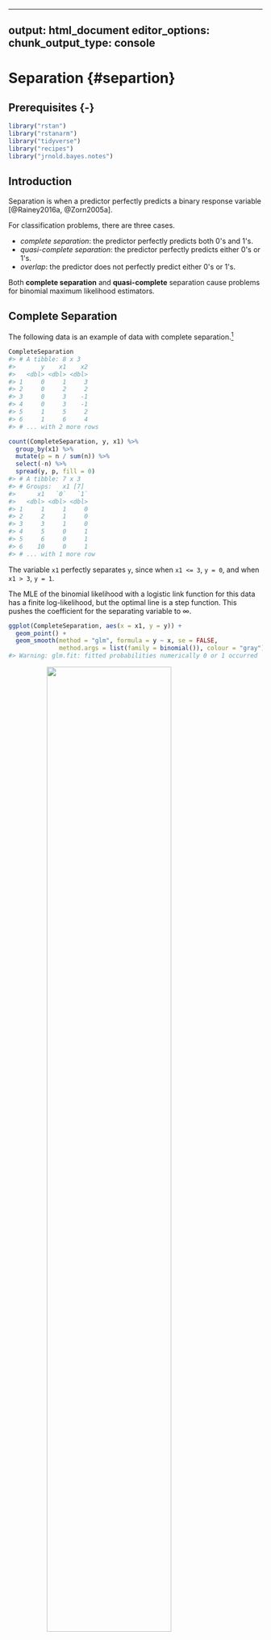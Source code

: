 
---
output: html_document
editor_options:
  chunk_output_type: console
---

# Separation {#separtion}

## Prerequisites {-}


```r
library("rstan")
library("rstanarm")
library("tidyverse")
library("recipes")
library("jrnold.bayes.notes")
```

## Introduction

Separation is when a predictor perfectly predicts a binary response variable [@Rainey2016a, @Zorn2005a].

For classification problems, there are three cases.

-   *complete separation*: the predictor perfectly predicts both 0's and 1's.
-   *quasi-complete separation*: the predictor perfectly predicts either 0's or 1's.
-   *overlap*: the predictor does not perfectly predict either 0's or 1's.

Both **complete separation** and **quasi-complete** separation cause problems for binomial maximum likelihood estimators.

## Complete Separation

The following data is an example of data with complete separation.[^fake-separation]

```r
CompleteSeparation
#> # A tibble: 8 x 3
#>       y    x1    x2
#>   <dbl> <dbl> <dbl>
#> 1     0     1     3
#> 2     0     2     2
#> 3     0     3    -1
#> 4     0     3    -1
#> 5     1     5     2
#> 6     1     6     4
#> # ... with 2 more rows
```


```r
count(CompleteSeparation, y, x1) %>%
  group_by(x1) %>%
  mutate(p = n / sum(n)) %>%
  select(-n) %>%
  spread(y, p, fill = 0)
#> # A tibble: 7 x 3
#> # Groups:   x1 [7]
#>      x1   `0`   `1`
#>   <dbl> <dbl> <dbl>
#> 1     1     1     0
#> 2     2     1     0
#> 3     3     1     0
#> 4     5     0     1
#> 5     6     0     1
#> 6    10     0     1
#> # ... with 1 more row
```
The variable `x1` perfectly separates `y`, since when `x1 <= 3`, `y = 0`,
and when `x1 > 3`, `y = 1`.

The MLE of the binomial likelihood with a logistic link function for this data has a finite log-likelihood, but the optimal line is a step function. This pushes the coefficient for the separating variable to $\infty$.

```r
ggplot(CompleteSeparation, aes(x = x1, y = y)) +
  geom_point() +
  geom_smooth(method = "glm", formula = y ~ x, se = FALSE,
              method.args = list(family = binomial()), colour = "gray")
#> Warning: glm.fit: fitted probabilities numerically 0 or 1 occurred
```

<img src="separation_files/figure-html/unnamed-chunk-5-1.png" width="70%" style="display: block; margin: auto;" />

If we estimate a binomial model with this data, it will warn that some observations have predicted probabilities close to zero or one.

```r
fit_cs1 <- glm(y ~ x1 + x2, data = CompleteSeparation, family = binomial())
#> Warning: glm.fit: fitted probabilities numerically 0 or 1 occurred
summary(fit_cs1)
#> 
#> Call:
#> glm(formula = y ~ x1 + x2, family = binomial(), data = CompleteSeparation)
#> 
#> Deviance Residuals: 
#>         1          2          3          4          5          6  
#> -2.10e-08  -1.40e-05  -2.52e-06  -2.52e-06   1.56e-05   2.10e-08  
#>         7          8  
#>  2.10e-08   2.10e-08  
#> 
#> Coefficients:
#>              Estimate Std. Error z value Pr(>|z|)
#> (Intercept)    -66.10  183471.72       0        1
#> x1              15.29   27362.84       0        1
#> x2               6.24   81543.72       0        1
#> 
#> (Dispersion parameter for binomial family taken to be 1)
#> 
#>     Null deviance: 1.1090e+01  on 7  degrees of freedom
#> Residual deviance: 4.5454e-10  on 5  degrees of freedom
#> AIC: 6
#> 
#> Number of Fisher Scoring iterations: 24
```
Additionally, the standard errors are implausibly large.

## Quasi-Separation

The following generated data is an example of quasi-separation.[^quasi-separation]

```r
knitr::kable(QuasiSeparation)
```



  y   x1   x2
---  ---  ---
  0    1    3
  0    2    0
  0    3   -1
  0    3    4
  1    3    1
  1    4    0
  1    5    2
  1    6    7
  1   10    3
  1   11    4

The variable `x1` *almost* separates `y`.
When `x1 < 3`, `y = 0`, and when `x1 > 3`, `y = 1`.
Only when `x1 = 3`, does `y` takes values of both 0 and 1.

```r
count(QuasiSeparation, y, x1) %>%
  group_by(x1) %>%
  mutate(p = n / sum(n)) %>%
  select(-n) %>%
  spread(y, p, fill = 0)
#> # A tibble: 8 x 3
#> # Groups:   x1 [8]
#>      x1   `0`   `1`
#>   <dbl> <dbl> <dbl>
#> 1     1 1     0    
#> 2     2 1     0    
#> 3     3 0.667 0.333
#> 4     4 0     1    
#> 5     5 0     1    
#> 6     6 0     1    
#> # ... with 2 more rows
```

In the quasi-separation case, like the complete separation case, the best line is something close to a step function.
Unlike the **complete separation** case, the coefficient for the separating variable takes a finite, but very large value.

```r
ggplot(QuasiSeparation, aes(x = x1, y = y)) +
  geom_point() +
  geom_smooth(method = "glm", formula = y ~ x, se = FALSE,
              method.args = list(family = binomial()), colour = "gray")
#> Warning: glm.fit: fitted probabilities numerically 0 or 1 occurred
```

<img src="separation_files/figure-html/unnamed-chunk-8-1.png" width="70%" style="display: block; margin: auto;" />


```r
fit_qs1 <- glm(y ~ x1 + x2, data = QuasiSeparation, family = binomial())
#> Warning: glm.fit: fitted probabilities numerically 0 or 1 occurred
summary(fit_qs1)
#> 
#> Call:
#> glm(formula = y ~ x1 + x2, family = binomial(), data = QuasiSeparation)
#> 
#> Deviance Residuals: 
#>     Min       1Q   Median       3Q      Max  
#> -1.0042  -0.0001   0.0000   0.0000   1.4689  
#> 
#> Coefficients:
#>              Estimate Std. Error z value Pr(>|z|)
#> (Intercept)   -58.076  17511.903     0.0     1.00
#> x1             19.178   5837.301     0.0     1.00
#> x2             -0.121      0.610    -0.2     0.84
#> 
#> (Dispersion parameter for binomial family taken to be 1)
#> 
#>     Null deviance: 13.4602  on 9  degrees of freedom
#> Residual deviance:  3.7792  on 7  degrees of freedom
#> AIC: 9.779
#> 
#> Number of Fisher Scoring iterations: 21
```

## Weak Priors

While the likelihood is unidentified, weakly informative priors on the regression coefficients will deal with separation.
$$
\beta_k \sim \dnorm(0, 2.5)
$$
where all the columns of $\code{x}$ are assumed to have unit variance (or be otherwise standardized).
The half-Cauchy prior, $\dhalfcauchy(0, 2.5)$, suggested in @GelmanJakulinPittauEtAl2008a is insufficiently informative to  to deal with separation [@GhoshLiMitra2015a], but finite-variance weakly informative Student-t or Normal distributions will work.

These are the priors suggested by [Stan](https://github.com/stan-dev/stan/wiki/Prior-Choice-Recommendations) and
used by default in **rstanarm** [rstanarm](https://www.rdocumentation.org/packages/rstanarm/topics/stan_glm).

When estimated with `stan_glm()`, the coefficients of both the complete separation and quasi-separated data are finite.

```r
fit_cs2 <- stan_glm(y ~ x1 + x2, data = CompleteSeparation,
                    family = binomial())
summary(fit_cs2)
#> 
#> Model Info:
#> 
#>  function:     stan_glm
#>  family:       binomial [logit]
#>  formula:      y ~ x1 + x2
#>  algorithm:    sampling
#>  priors:       see help('prior_summary')
#>  sample:       4000 (posterior sample size)
#>  observations: 8
#>  predictors:   3
#> 
#> Estimates:
#>                 mean   sd    2.5%   25%   50%   75%   97.5%
#> (Intercept)    -6.2    2.7 -12.1   -7.8  -5.9  -4.3  -1.6  
#> x1              1.1    0.4   0.3    0.8   1.0   1.3   2.1  
#> x2              0.9    0.8  -0.5    0.3   0.8   1.3   2.5  
#> mean_PPD        0.5    0.1   0.2    0.4   0.5   0.6   0.8  
#> log-posterior  -8.4    1.4 -11.8   -9.1  -8.1  -7.4  -6.9  
#> 
#> Diagnostics:
#>               mcse Rhat n_eff
#> (Intercept)   0.1  1.0  2090 
#> x1            0.0  1.0  2114 
#> x2            0.0  1.0  2412 
#> mean_PPD      0.0  1.0  3796 
#> log-posterior 0.0  1.0  1641 
#> 
#> For each parameter, mcse is Monte Carlo standard error, n_eff is a crude measure of effective sample size, and Rhat is the potential scale reduction factor on split chains (at convergence Rhat=1).
```

```r
fit_qs2 <- stan_glm(y ~ x1 + x2, data = QuasiSeparation, family = binomial())
summary(fit_qs2)
#> 
#> Model Info:
#> 
#>  function:     stan_glm
#>  family:       binomial [logit]
#>  formula:      y ~ x1 + x2
#>  algorithm:    sampling
#>  priors:       see help('prior_summary')
#>  sample:       4000 (posterior sample size)
#>  observations: 10
#>  predictors:   3
#> 
#> Estimates:
#>                 mean   sd    2.5%   25%   50%   75%   97.5%
#> (Intercept)    -3.7    1.9  -7.6   -4.9  -3.6  -2.3  -0.2  
#> x1              1.1    0.5   0.2    0.7   1.1   1.4   2.2  
#> x2              0.0    0.4  -0.7   -0.2   0.0   0.3   0.9  
#> mean_PPD        0.6    0.2   0.3    0.5   0.6   0.7   0.9  
#> log-posterior -10.5    1.3 -13.8  -11.1 -10.2  -9.5  -9.0  
#> 
#> Diagnostics:
#>               mcse Rhat n_eff
#> (Intercept)   0.0  1.0  2746 
#> x1            0.0  1.0  1596 
#> x2            0.0  1.0  2469 
#> mean_PPD      0.0  1.0  3688 
#> log-posterior 0.0  1.0  1509 
#> 
#> For each parameter, mcse is Monte Carlo standard error, n_eff is a crude measure of effective sample size, and Rhat is the potential scale reduction factor on split chains (at convergence Rhat=1).
```

## Example: Support of ACA Medicaid Expansion

This example is from @Rainey2016a from the original paper @BarrilleauxRainey2014a
with replication code [here](https://github.com/carlislerainey/separation).
Load the data included in the **jrnold.bayes.notes** package:

```r
data("politics_and_need", package = "jrnold.bayes.notes")
```

The observations are the governors of the US states.
The outcome variable is their votes on the Affordable Care Act (ACA) Medicaid Expansion.
The dataset includes multiple predictors, including whether the governor is a Republican (`gop_governor`).
Add Democratic governors supported the expansion (`gop_governor == 0`),
and only Republican governors (`gop_governor == 1`) opposed it (though not all).

```r
# count(politics_and_need, gop_governor, oppose_expansion)
```
This is a case of quasi-separation.

What happens when this model is estimated with MLE by `glm()`?

```r
aca_fmla <-
  oppose_expansion ~ gop_governor + percent_favorable_aca + gop_leg +
         percent_uninsured + bal2012 + multiplier + percent_nonwhite +
         percent_metro
fit_aca1 <- glm(aca_fmla, data = politics_and_need, family = binomial())
summary(fit_aca1)
#> 
#> Call:
#> glm(formula = aca_fmla, family = binomial(), data = politics_and_need)
#> 
#> Deviance Residuals: 
#>    Min      1Q  Median      3Q     Max  
#> -1.738  -0.455   0.000   0.591   2.350  
#> 
#> Coefficients:
#>                        Estimate Std. Error z value Pr(>|z|)
#> (Intercept)           -1.94e+01   3.22e+03   -0.01     1.00
#> gop_governor           2.03e+01   3.22e+03    0.01     0.99
#> percent_favorable_aca  7.31e-03   8.88e-02    0.08     0.93
#> gop_leg                2.43e+00   1.48e+00    1.64     0.10
#> percent_uninsured      1.12e-01   2.72e-01    0.41     0.68
#> bal2012               -7.12e-04   1.14e-02   -0.06     0.95
#> multiplier            -3.22e-01   1.08e+00   -0.30     0.77
#> percent_nonwhite       4.52e-02   8.25e-02    0.55     0.58
#> percent_metro         -7.75e-02   4.74e-02   -1.64     0.10
#> 
#> (Dispersion parameter for binomial family taken to be 1)
#> 
#>     Null deviance: 62.687  on 49  degrees of freedom
#> Residual deviance: 31.710  on 41  degrees of freedom
#> AIC: 49.71
#> 
#> Number of Fisher Scoring iterations: 19
```

Now estimate with **rstanarm** using the default weakly informative priors.

```r
fit_aca2 <- stan_glm(aca_fmla, data = politics_and_need,
                     family = "binomial",
                     show_messages = FALSE, refresh = -1,
                     verbose = FALSE)
```

```r
summary(fit_aca2)
#> 
#> Model Info:
#> 
#>  function:     stan_glm
#>  family:       binomial [logit]
#>  formula:      oppose_expansion ~ gop_governor + percent_favorable_aca + gop_leg + 
#> 	   percent_uninsured + bal2012 + multiplier + percent_nonwhite + 
#> 	   percent_metro
#>  algorithm:    sampling
#>  priors:       see help('prior_summary')
#>  sample:       4000 (posterior sample size)
#>  observations: 50
#>  predictors:   9
#> 
#> Estimates:
#>                         mean   sd    2.5%   25%   50%   75%   97.5%
#> (Intercept)            -3.6    5.1 -13.6   -6.9  -3.6  -0.2   6.5  
#> gop_governor            3.9    1.6   1.2    2.8   3.8   4.9   7.2  
#> percent_favorable_aca   0.0    0.1  -0.2   -0.1   0.0   0.0   0.1  
#> gop_leg                 2.4    1.3   0.0    1.5   2.3   3.2   5.1  
#> percent_uninsured       0.1    0.2  -0.2    0.0   0.1   0.2   0.5  
#> bal2012                 0.0    0.0   0.0    0.0   0.0   0.0   0.0  
#> multiplier             -0.3    1.0  -2.3   -0.9  -0.3   0.4   1.8  
#> percent_nonwhite        0.0    0.1  -0.1    0.0   0.0   0.1   0.1  
#> percent_metro          -0.1    0.0  -0.1   -0.1  -0.1   0.0   0.0  
#> mean_PPD                0.3    0.1   0.2    0.3   0.3   0.4   0.4  
#> log-posterior         -33.3    2.4 -38.9  -34.6 -32.9 -31.6 -29.8  
#> 
#> Diagnostics:
#>                       mcse Rhat n_eff
#> (Intercept)           0.1  1.0  2754 
#> gop_governor          0.0  1.0  2598 
#> percent_favorable_aca 0.0  1.0  3106 
#> gop_leg               0.0  1.0  3302 
#> percent_uninsured     0.0  1.0  2520 
#> bal2012               0.0  1.0  2774 
#> multiplier            0.0  1.0  3142 
#> percent_nonwhite      0.0  1.0  2253 
#> percent_metro         0.0  1.0  3371 
#> mean_PPD              0.0  1.0  4000 
#> log-posterior         0.1  1.0  1385 
#> 
#> For each parameter, mcse is Monte Carlo standard error, n_eff is a crude measure of effective sample size, and Rhat is the potential scale reduction factor on split chains (at convergence Rhat=1).
```

## Questions

-   Estimate the model using `stan_glm()` with a flat prior, and a Student-t
    distribution with `df = 3`. Compare the coefficient estimates and the
    efficiency ($\hat{R}$, ESS).

-   @GhoshLiMitra2015a suggest that a Half-Cauchy prior distribution is
    insufficient for dealing with separation. Try estimating this model with
    a Cauchy prior with a scale of 2.5. Compare the coefficient estimates
    and efficiency ($\hat{R}$, ESS).

-   See the other application in @Rainey2016a on nuclear proliferation and
    war. Replicate the analysis with the informative, skeptical, and
    enthusiastic priors.  The data can be found at [carlislerainey/priors-for-separation](https://github.com/carlislerainey/priors-for-separation/tree/master/bm-replication).

## References

See @AlbertAnderson1984a, @HeinzeSchemper2002a, and @Heinze2006a for discussion
about separation.

@Rainey2016a provides a mixed MLE/Bayesian simulation based approach to apply a prior to the variable with separation, while keeping the other coefficients at their MLE values.
Since the results are highly sensitive to the prior, multiple priors should be tried (informative, skeptical, and enthusiastic).

@Firth1993a suggests a data-driven Jeffreys invariant prior. This prior was also recommended in @Zorn2005a.

@GreenlandMansournia2015a suggest a log-F prior distribution which has an intuitive interpretation related to the number of observations.

[^fake-separation]: [FAQ: What is Complete or Quasi-Complete Separation in Logistic/Probit Regression and How do We Deal With Them?](https://stats.idre.ucla.edu/other/mult-pkg/faq/general/faqwhat-is-complete-or-quasi-complete-separation-in-logisticprobit-regression-and-how-do-we-deal-with-them/)
